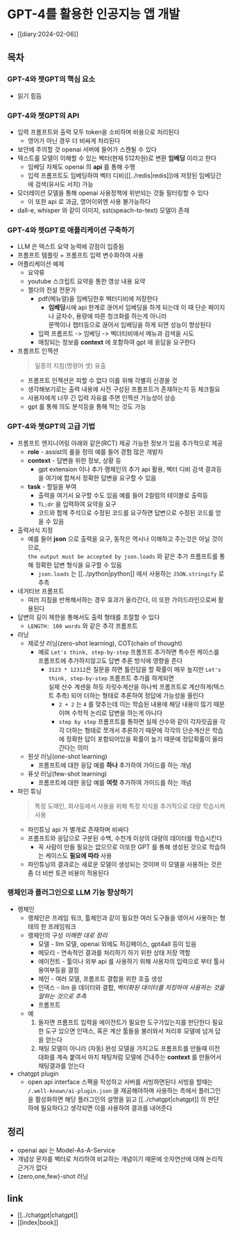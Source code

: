 # GPT-4를 활용한 인공지능 앱 개발
- [[diary:2024-02-06]]

## 목차
### GPT-4와 챗GPT의 핵심 요소
- 읽기 힘듬

### GPT-4와 챗GPT의 API
- 입력 프롬프트와 출력 모두 token을 소비하며 비용으로 처리된다
  - 영어가 아닌 경우 더 비싸게 처리된다
- 보안에 주의할 것 openai 서버에 들어가 스캔될 수 있다
- 텍스트를 모델이 이해할 수 있는 벡터(현재 512차원)로 변환 **임베딩** 이라고 한다
  - 임베딩 자체도 openai 의 **api** 를 통해 수행
  - 입력 프롬프트도 임베딩하여 벡터 디비([[../redis|redis]])에 저장된 임베딩간에 검색(유사도 서치) 가능
- 모더레이션 모델을 통해 openai 사용정책에 위반되는 것들 필터링할 수 있다
  - 이 또한 api 로 과금, 영어이외엔 사용 불가능하다
- dall-e, whisper 와 같이 이미지, sst(speach-to-text) 모델이 존재

### GPT-4와 챗GPT로 애플리케이션 구축하기
- LLM 은 텍스트 요약 능력에 강점이 입증됨
- 프롬프트 템플릿 + 프롬프트 입력 변수화하여 사용
- 어플리케이션 예제
  - 요약류
  - youtube 스크립트 요약을 통한 영상 내용 요약
  - 젤다의 전설 전문가
    - pdf(메뉴얼)을 임베딩한후 벡터디비에 저장한다
      - **임베딩**시에 api 한계로 끊어서 임베딩을 하게 되는데 이 때 단순 페이지나 글자수, 용량에 따른 청크화를 하는게 아니라  
        문맥이나 챕터등으로 끊어서 임베딩을 하게 되면 성능이 향상된다
    - 입력 프롬프트 -> 임베딩 -> 벡더티비에서 메뉴과 검색을 시도
    - 매칭되는 정보를 **context** 에 포함하여 gpt 에 응답을 요구한다
- 프롬프트 인젝션 
  > 일종의 지침(명령어 셋) 유출
  - 프롬프트 인젝션은 피할 수 없다 이를 위해 각별히 신경쓸 것
  - 생각해보기로는 출력 내용에 사전 구성된 프롬프트가 존재하는지 등 체크필요
  - 사용자에게 너무 긴 입력 자유를 주면 인젝션 가능성이 상승
  - gpt 를 통해 의도 분석등을 통해 막는 것도 가능

### GPT-4와 챗GPT의 고급 기법
- 프롬프트 엔지니어링 아래와 같은(RCT) 제공 가능한 정보가 있음 추가적으로 제공
  - **role** - assist의 롤을 정의 예를 들어 경험 많은 개발자
  - **context** - 답변을 위한 정보, 상황 등
    - gpt extension 이나 추가 랭체인의 추가 api 활용, 벡터 디비 검색 결과등을 여기에 합쳐서 정확한 답변을 요구할 수 있음
  - **task** - 할일을 부여
    - 출력을 여기서 요구할 수도 있음 예를 들어 2컬럼의 테이블로 출력등
    - `TL;dr` 을 입력하여 요약을 요구
    - 코드와 함께 주석으로 수정된 코드를 요구하면 답변으로 수정된 코드를 얻을 수 있음
- 출력서식 지정
  - 예를 들어 **json** 으로 출력을 요구, 동작은 역시나 이해하고 주는것은 아닐 것이므로,  
    `the output must be accepted by json.loads` 와 같은 추가 프롬프트를 통해 정확한 답변 형식을 요구할 수 있음
    - `json.loads` 는 [[../python|python]] 에서 사용하는 `JSON.stringify` 로 추측
- 네거티브 프롬프트
  - 여러 지침을 반복해서하는 경우 효과가 올라간다, 이 또한 가이드라인으로써 활용된다
- 답변의 길이 제한을 통해서도 출력 형태를 조절할 수 있다
  - `LENGTH: 100 words` 와 같은 추각 프롬프트
- 러닝
  - 제로샷 러닝(zero-shot learning), COT(chain of thought)
    - 예로 `Let's think, step-by-step` 프롬프트 추가하면 특수한 케이스를 프롬프트에 추가하지않고도 답변 추론 방식에 영향을 준다
      - `3123 * 12312`은 질문을 하면 틀린답을 할 확률이 매우 높지만 `Let's think, step-by-step` 프롬프트 추가를 하게되면  
        실제 산수 계센을 하듯 자릿수계산을 하나씩 프롬프트로 계산하게(텍스트 추측) 되어 더하는 형태로 추론하여 정답에 가능성을 올린다
        - `2 + 2` 는 `4` 를 맞추는데 이는 학습된 내용에 해당 내용이 많기 때문이며 수학적 논리로 답변을 하는게 아니다
        - `step by step` 프롬프트를 통하면 실제 산수와 같이 각자릿곱을 각각 더하는 형태로 쪼개서 추론하기 때문에 각각의 단순계산은 학습에 정확한 답이 포함되어있을 확률이 높기 때문에 정답확률이 올라간다는 의미
  - 원샷 러닝(one-shot learning)
    - 프롬프트에 대한 응답 예를 **하나** 추가하여 가이드를 하는 개념
  - 퓨샷 러닝(few-shot learning)
    - 프롬프트에 대한 응답 예를 **여럿** 추가하여 가이드를 하는 개념
- 파인 튜닝
  > 특정 도메인, 회사등에서 사용을 위해 특정 지식을 추가적으로 대량 학습시켜 사용
  - 파인튜닝 api 가 별개로 존재하며 비싸다
  - 프롬프트와 응답으로 구분된 수백, 수천개 이상의 대량의 데이터를 학습시킨다
    - 꼭 사람이 만들 필요는 없으므로 이또한 GPT 를 통해 생성된 것으로 학습하는 케이스도 **필요에 따라** 사용
  - 파인튜닝의 결과로는 새로운 모델이 생성되는 것이며 이 모델을 사용하는 것은 좀 더 비싼 토큰 비용이 적용된다

### 랭체인과 플러그인으로 LLM 기능 향상하기
- 랭체인
  - 랭체인은 프레임 워크, 툴체인과 같이 필요한 여러 도구들을 엮어서 사용하는 형태의 한 프레임워크
  - 랭체인의 구성 *이해한 대로 정리*
    - 모델 - llm 모델, openai 외에도 허깅페이스, gpt4all 등이 있음
    - 메모리 - 연속적인 결과를 처리하기 하기 위한 상태 저장 역할
    - 에이전트 - 툴이나 외부 api 를 사용하기 위해 사용자의 입력으로 부터 툴사용여부등을 결정
    - 체인 - 여러 모델, 프롬프트 결합을 위한 호출 생성
    - 인덱스 - llm 을 데이터와 결합, *벡터화된 데이터를 저장하여 사용하는 것을 말하는 것으로 추측*
    - 프롬프트
  - 예
    1. 들자면 프롬프트 입력을 에이전트가 필요한 도구가있는지를 판단한다 필요한 도구 있으면 인덱스, 혹은 계산 툴들을 불러와서 처리후 모델에 넘겨 답을 얻는다
    2. 채팅 모델이 아니라 (자동) 완성 모델을 가지고도 프롬프트를 만들때 이전 대화를 계속 붙여서 마치 채팅처럼 모델에 건내주는 **context** 를 만들어서 채팅결과를 얻는다
- chatgpt plugin
  - open api interface 스펙을 작성하고 서버를 서빙하면된다 서빙을 할때는 `/.well-known/ai-plugin.json` 을 제공해야하며 사용하는 측에서 플러그인을 활성화하면 해당 플러그인의 설명을 읽고 [[../chatgpt|chatgpt]] 의 판단 하에 필요하다고 생각되면 이를 사용하여 결과를 내어준다

## 정리
- openai api 는 Model-As-A-Service
- 개념상 문자를 벡터로 처리하여 비교하는 개념이기 때문에 숫자연산에 대해 논리적 근거가 없다
- {zero,one,few}-shot 러닝

## link
- [[../chatgpt|chatgpt]]
- [[index|book]]
